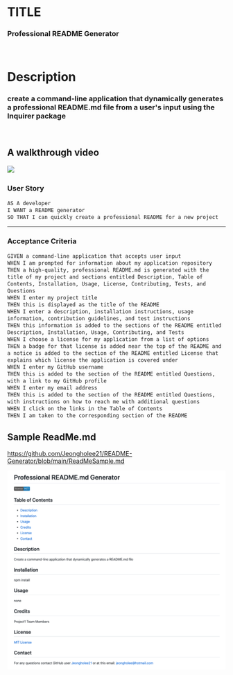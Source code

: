 # TITLE  
### Professional README Generator
</br>

# Description
### create a command-line application that dynamically generates a professional README.md file from a user's input using the Inquirer package
</br>

  
## A walkthrough video
<img src="https://github.com/Jeongholee21/README-Generator/blob/main/Develop/READMEvideo.gif?raw=true"/>
</br>

### User Story

```
AS A developer
I WANT a README generator
SO THAT I can quickly create a professional README for a new project
```
****
### Acceptance Criteria
```
GIVEN a command-line application that accepts user input
WHEN I am prompted for information about my application repository
THEN a high-quality, professional README.md is generated with the title of my project and sections entitled Description, Table of Contents, Installation, Usage, License, Contributing, Tests, and Questions
WHEN I enter my project title
THEN this is displayed as the title of the README
WHEN I enter a description, installation instructions, usage information, contribution guidelines, and test instructions
THEN this information is added to the sections of the README entitled Description, Installation, Usage, Contributing, and Tests
WHEN I choose a license for my application from a list of options
THEN a badge for that license is added near the top of the README and a notice is added to the section of the README entitled License that explains which license the application is covered under
WHEN I enter my GitHub username
THEN this is added to the section of the README entitled Questions, with a link to my GitHub profile
WHEN I enter my email address
THEN this is added to the section of the README entitled Questions, with instructions on how to reach me with additional questions
WHEN I click on the links in the Table of Contents
THEN I am taken to the corresponding section of the README
```
## Sample ReadMe.md
https://github.com/Jeongholee21/README-Generator/blob/main/ReadMeSample.md

<img src="https://github.com/Jeongholee21/README-Generator/blob/main/Develop/readmesample.png?raw=true"/>
